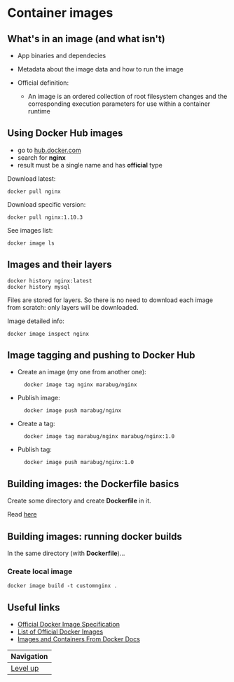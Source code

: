 # Container images #

## What's in an image (and what isn't) ##

* App binaries and dependecies
* Metadata about the image data and how to run the image
* Official definition:

    * An image is an ordered collection of root filesystem changes and the corresponding execution parameters for use within a container runtime

## Using Docker Hub images ##

* go to [hub.docker.com](hub.docker.com)
* search for **nginx**
* result must be a single name and has **official** type

Download latest:

    docker pull nginx

Download specific version:

    docker pull nginx:1.10.3

See images list:

    docker image ls

## Images and their layers ##

    docker history nginx:latest
    docker history mysql

Files are stored for layers. So there is no need to download each image from scratch: only layers will be downloaded.

Image detailed info:

    docker image inspect nginx

## Image tagging and pushing to Docker Hub ##

* Create an image (my one from another one):

        docker image tag nginx marabug/nginx

* Publish image:

        docker image push marabug/nginx

* Create a tag:

        docker image tag marabug/nginx marabug/nginx:1.0

* Publish tag:

        docker image push marabug/nginx:1.0

## Building images: the Dockerfile basics ##

Create some directory and create **Dockerfile** in it.

Read [here](dockerfile-basics/README.md)

## Building images: running docker builds ##

In the same directory (with **Dockerfile**)...

### Create local image ##

    docker image build -t customnginx .

## Useful links ##

* [Official Docker Image Specification](https://github.com/moby/moby/blob/master/image/spec/v1.md)
* [List of Official Docker Images](https://github.com/docker-library/official-images/tree/master/library)
* [Images and Containers From Docker Docs](https://docs.docker.com/engine/userguide/storagedriver/imagesandcontainers/)

| Navigation               |
| ------------------------ |
| [Level up](../README.md) |
